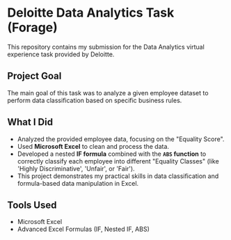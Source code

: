 # Deloitte Data Analytics Task (Forage)

This repository contains my submission for the Data Analytics virtual experience task provided by Deloitte.

## Project Goal
The main goal of this task was to analyze a given employee dataset to perform data classification based on specific business rules.

## What I Did
* Analyzed the provided employee data, focusing on the "Equality Score".
* Used **Microsoft Excel** to clean and process the data.
* Developed a nested **IF formula** combined with the **`ABS` function** to correctly classify each employee into different "Equality Classes" (like 'Highly Discriminative', 'Unfair', or 'Fair').
* This project demonstrates my practical skills in data classification and formula-based data manipulation in Excel.

## Tools Used
* Microsoft Excel
* Advanced Excel Formulas (IF, Nested IF, ABS)
